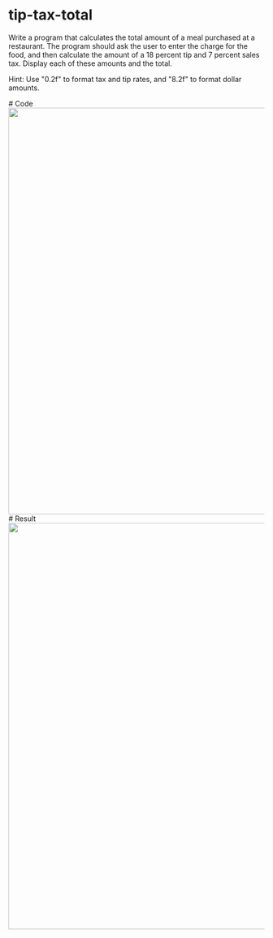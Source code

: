 # tip-tax-total

Write a program that calculates the total amount of a meal purchased at a restaurant. The program should ask the user to enter the charge for the food, and then calculate the amount of a 18 percent tip and 7 percent sales tax. Display each of these amounts and the total.

Hint: Use "0.2f" to format tax and tip rates, and "8.2f" to format dollar amounts.

<table>
# Code
<img width="800" src="https://user-images.githubusercontent.com/101377287/196095179-b9344ae2-ba4e-4a5a-bf1d-e9e0a535e973.png"/>
# Result
<img width="800" src="https://user-images.githubusercontent.com/101377287/196095350-10844b40-c501-42b7-9c31-cbd07342dc86.png"/>
</table>
